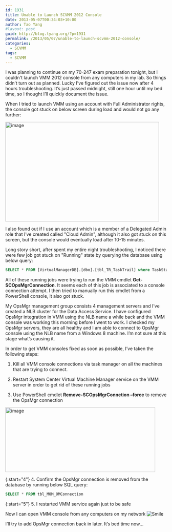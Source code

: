 ```yaml
---
id: 1931
title: Unable to Launch SCVMM 2012 Console
date: 2013-05-07T00:34:03+10:00
author: Tao Yang
#layout: post
guid: http://blog.tyang.org/?p=1931
permalink: /2013/05/07/unable-to-launch-scvmm-2012-console/
categories:
  - SCVMM
tags:
  - SCVMM
---
```

I was planning to continue on my 70-247 exam preparation tonight, but I couldn't launch VMM 2012 console from any computers in my lab. So things didn’t turn out as planned. Lucky I’ve figured out the issue now after 4 hours troubleshooting. It’s just passed midnight, still one hour until my bed time, so I thought I’ll quickly document the issue.

When I tried to launch VMM using an account with Full Administrator rights, the console got stuck on below screen during load and would not go any further:

<a href="http://blog.tyang.org/wp-content/uploads/2013/05/image.png"><img style="background-image: none; padding-top: 0px; padding-left: 0px; display: inline; padding-right: 0px; border: 0px;" title="image" alt="image" src="http://blog.tyang.org/wp-content/uploads/2013/05/image_thumb.png" width="480" height="311" border="0" /></a>

I also found out if I use an account which is a member of a Delegated Admin role that I’ve created called "Cloud Admin", although it also got stuck on this screen, but the console would eventually load after 10-15 minutes.

Long story short, after spent my entire night troubleshooting, I noticed there were few job got stuck on "Running" state by querying the database using below query:

```sql
SELECT * FROM [VirtualManagerDB].[dbo].[tbl_TR_TaskTrail] where TaskState = 'Running'
```

All of these running jobs were trying to run the VMM cmdlet <strong>Get-SCOpsMgrConnection</strong>. It seems each of this job is associated to a console connection attempt. I then tried to manually run this cmdlet from a PowerShell console, it also got stuck.

My OpsMgr management group consists 4 management servers and I’ve created a NLB cluster for the Data Access Service. I have configured OpsMgr integration in VMM using the NLB name a while back and the VMM console was working this morning before I went to work. I checked my OpsMgr servers, they are all healthy and I am able to connect to OpsMgr console using the NLB name from a Windows 8 machine. I’m not sure at this stage what’s causing it.

In order to get VMM consoles fixed as soon as possible, I’ve taken the following steps:

1. Kill all VMM console connections via task manager on all the machines that are trying to connect.

2. Restart System Center Virtual Machine Manager service on the VMM server in order to get rid of these running jobs

3. Use PowerShell cmdlet <strong>Remove-SCOpsMgrConnetion –force</strong> to remove the OpsMgr connection

<a href="http://blog.tyang.org/wp-content/uploads/2013/05/image4.png"><img style="background-image: none; padding-top: 0px; padding-left: 0px; display: inline; padding-right: 0px; border: 0px;" title="image" alt="image" src="http://blog.tyang.org/wp-content/uploads/2013/05/image_thumb2.png" width="468" height="202" border="0" /></a>

{:start="4"}
4. Confirm the OpsMgr connection is removed from the database by running below SQL query:

```sql
SELECT * FROM tbl_MOM_OMConnection
```

{:start="5"}
5. I restarted VMM service again just to be safe

Now I can open VMM console from any computers on my network <img class="wlEmoticon wlEmoticon-smile" style="border-style: none;" alt="Smile" src="http://blog.tyang.org/wp-content/uploads/2013/05/wlEmoticon-smile.png" />

I’ll try to add OpsMgr connection back in later. It’s bed time now…